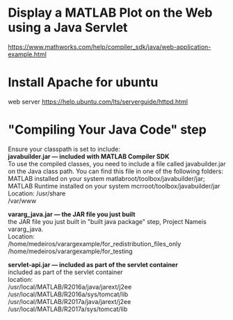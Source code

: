 # Display a MATLAB Plot on the Web using a Java Servlet   
https://www.mathworks.com/help/compiler_sdk/java/web-application-example.html   

# Install Apache for ubuntu
web server 
https://help.ubuntu.com/lts/serverguide/httpd.html
  

# "Compiling Your Java Code" step
Ensure your classpath is set to include:  
<b> javabuilder.jar — included with MATLAB Compiler SDK </b>     
To use the compiled classes, you need to include a file called javabuilder.jar on the Java class path. You can find this file in one of the following folders: MATLAB installed on your system	matlabroot/toolbox/javabuilder/jar; MATLAB Runtime installed on your system	mcrroot/toolbox/javabuilder/jar  
Location:
/usr/share  
/var/www

<b> vararg_java.jar — the JAR file you just built </b>    
the JAR file you just built in "built java package" step, Project Nameis vararg_java.  
Location:  
/home/medeiros/varargexample/for_redistribution_files_only  
/home/medeiros/varargexample/for_testing  

<b> servlet-api.jar — included as part of the servlet container </b>  
included as part of the servlet container    
location:  
/usr/local/MATLAB/R2016a/java/jarext/j2ee  
/usr/local/MATLAB/R2016a/sys/tomcat/lib  
/usr/local/MATLAB/R2017a/java/jarext/j2ee  
/usr/local/MATLAB/R2017a/sys/tomcat/lib  
